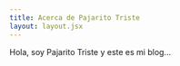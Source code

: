 ```yaml
---
title: Acerca de Pajarito Triste
layout: layout.jsx
---
```


Hola, soy Pajarito Triste y este es mi blog...
